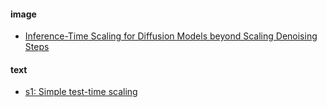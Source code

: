 #### image

- [Inference-Time Scaling for Diffusion Models beyond Scaling Denoising Steps](https://arxiv.org/abs/2501.09732)



#### text

- [s1: Simple test-time scaling](https://arxiv.org/abs/2501.19393)